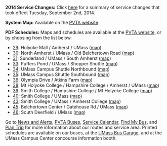 **2014 Service Changes:** Click [here][changes] for a summary of service changes that took effect Tuesday, September 2nd, 2014.

**System Map:** Available on the [PVTA website][map].

**PDF Schedules:** Maps and schedules are available at the [PVTA website][schedules], or by choosing from the list below.

* [29][VS]: Holyoke Mall / Amherst / UMass ([map][VS])
* [30][30]: North Amherst / UMass / Old Belchertown Road ([map][30map])
* [31][31]: Sunderland / UMass / South Amherst ([map][31map])
* [33][33]: Puffers Pond / UMass / Shopper Shuttle ([map][33map])
* [34][34]: UMass Campus Shuttle Northbound ([map][34map])
* [35][35]: UMass Campus Shuttle Southbound ([map][35map])
* [36][36]: Olympia Drive / Atkins Farm ([map][36map])
* [38][38]: Mt Holyoke College / Hampshire College / Amherst / UMass ([map][38map])
* [39][39]: Smith College / Hampshire College / Mt Holyoke College ([map][39map])
* [40][VS]: Smith College / UMass ([map][VS])
* [43][VS]: Smith College / UMass / Amherst College ([map][VS])
* [45][45]: Belchertown Center / Gatehouse Rd / UMass ([map][45map])
* [46][46]: South Deerfield / UMass ([map][46map])

Go to [News and Alerts][news], [PVTA Buses][bus], [Service Calendar][cal],
[Find My Bus][track], and [Plan Trip][trip] for more information about our routes
and service area. Printed schedules are available on our buses, at the
[UMass Bus Garage][dir], and at the UMass Campus Center concourse information booth.

[30]: http://pvta.com/schedules/Rt30.pdf
[30map]: http://pvta.com/Rt30x.php
[31]: http://pvta.com/schedules/Rt31.pdf
[31map]: http://pvta.com/Rt31x.php
[33]: http://pvta.com/schedules/Rt33.pdf
[33map]: http://pvta.com/Rt33x.php
[34]: http://pvta.com/schedules/Rt34.pdf
[34map]: http://pvta.com/Rt34x.php
[35]: http://pvta.com/schedules/Rt35.pdf
[35map]: http://pvta.com/Rt35x.php
[36]: http://pvta.com/schedules/Rt36.pdf
[36map]: http://pvta.com/Rt36x.php
[38]: http://pvta.com/schedules/Rt38.pdf
[38map]: http://pvta.com/Rt38x.php
[39]: http://pvta.com/schedules/Rt39.pdf
[39map]: http://pvta.com/Rt39x.php
[45]: http://pvta.com/schedules/Rt45.pdf
[45map]: http://pvta.com/Rt45x.php
[46]: http://pvta.com/schedules/Rt46.pdf
[46map]: http://pvta.com/Rt46x.php
[VS]: other_routes.html


[schedules]: http://pvta.com/schedules.php
[map]: http://pvta.com/systemMap.php
[oldmaps]: maps.html
[news]: news.html
[bus]:  buses.html
[cal]:  calendar.html
[trip]: trip_planner.html
[dir]:  directions.html
[changes]: 2014_service_changes.html
[track]: bus_tracker.html
